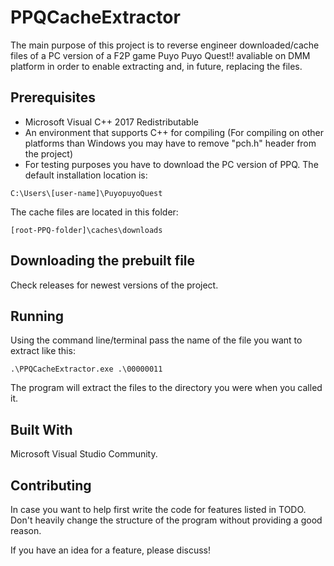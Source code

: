 # PPQCacheExtractor
The main purpose of this project is to reverse engineer downloaded/cache files of a PC version of a F2P game Puyo Puyo Quest!! avaliable on DMM platform in order to enable extracting and, in future, replacing the files.

## Prerequisites
 * Microsoft Visual C++ 2017 Redistributable
 * An environment that supports C++ for compiling (For compiling on other platforms than Windows you may have to remove "pch.h" header from the project)
 * For testing purposes you have to download the PC version of PPQ. The default installation location is:
```
C:\Users\[user-name]\PuyopuyoQuest
```
The cache files are located in this folder:
```
[root-PPQ-folder]\caches\downloads
```

## Downloading the prebuilt file
Check releases for newest versions of the project.

## Running
Using the command line/terminal pass the name of the file you want to extract like this:
```
.\PPQCacheExtractor.exe .\00000011
```
The program will extract the files to the directory you were when you called it.

## Built With
Microsoft Visual Studio Community.

## Contributing
In case you want to help first write the code for features listed in TODO. Don't heavily change the structure of the program without providing a good reason.

If you have an idea for a feature, please discuss!
